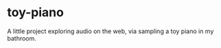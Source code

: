toy-piano
=========

A little project exploring audio on the web, via sampling a toy piano in my bathroom.
